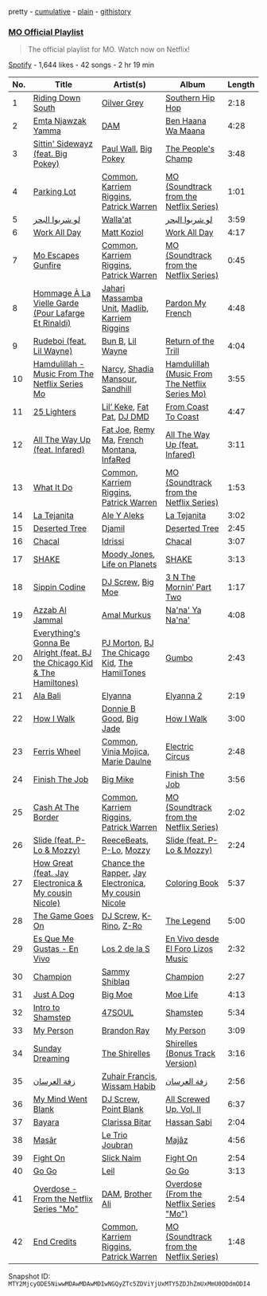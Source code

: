 pretty - [cumulative](/playlists/cumulative/37i9dQZF1DWSWpxxOIgP7o.md) - [plain](/playlists/plain/37i9dQZF1DWSWpxxOIgP7o) - [githistory](https://github.githistory.xyz/mackorone/spotify-playlist-archive/blob/main/playlists/plain/37i9dQZF1DWSWpxxOIgP7o)

### [MO Official Playlist](https://open.spotify.com/playlist/37i9dQZF1DWSWpxxOIgP7o)

> The official playlist for MO\. Watch now on Netflix!

[Spotify](https://open.spotify.com/user/spotify) - 1,644 likes - 42 songs - 2 hr 19 min

| No. | Title | Artist(s) | Album | Length |
|---|---|---|---|---|
| 1 | [Riding Down South](https://open.spotify.com/track/1dJzejhJpke1MFD5zpb1eN) | [Oilver Grey](https://open.spotify.com/artist/1cxN1fWNmQgVad8POsxOj2) | [Southern Hip Hop](https://open.spotify.com/album/3uaOPy2KG1oTOgGAsfPSed) | 2:18 |
| 2 | [Emta Njawzak Yamma](https://open.spotify.com/track/3tKP4uEWIbOhsFzPBkSumU) | [DAM](https://open.spotify.com/artist/1ATrNccUrhiYSQ3B08VQrz) | [Ben Haana Wa Maana](https://open.spotify.com/album/6Xjqp2NNwKN2gQM9PQBglt) | 4:28 |
| 3 | [Sittin' Sidewayz \(feat\. Big Pokey\)](https://open.spotify.com/track/24PWKmemCvqfyVXODhoKHW) | [Paul Wall](https://open.spotify.com/artist/0k7Xl1pqI3tu8sSEjo5oEg), [Big Pokey](https://open.spotify.com/artist/1J6iGa2TNBDCrJzjsnI1a8) | [The People's Champ](https://open.spotify.com/album/4LfEslRqPOv2ZOrW6KhhWr) | 3:48 |
| 4 | [Parking Lot](https://open.spotify.com/track/4q0dCs7oOlqiUPx8BoybhK) | [Common](https://open.spotify.com/artist/2GHclqNVjqGuiE5mA7BEoc), [Karriem Riggins](https://open.spotify.com/artist/6e7BQ0gM6o8ecMXRZkXxlZ), [Patrick Warren](https://open.spotify.com/artist/1GARM4oLhEa1XG6SHHeoRE) | [MO \(Soundtrack from the Netflix Series\)](https://open.spotify.com/album/5U9qX0uEOU1fT9eBCiexCi) | 1:01 |
| 5 | [لو شربوا البحر](https://open.spotify.com/track/4XGofstKHT8H7tmt68DnKw) | [Walla'at](https://open.spotify.com/artist/1s4nBceqZ8lEO9BaL5YZGe) | [لو شربوا البحر](https://open.spotify.com/album/24PtKjUywK5sFRY0w6TEGC) | 3:59 |
| 6 | [Work All Day](https://open.spotify.com/track/6zJ8kfjXS7tQ6Cz25u4yWk) | [Matt Koziol](https://open.spotify.com/artist/2FxP1QGYEVLE2pI1TBBDQs) | [Work All Day](https://open.spotify.com/album/1VWeukpfBJ6LVJ68zXXhBP) | 4:17 |
| 7 | [Mo Escapes Gunfire](https://open.spotify.com/track/6Kv9szNT7x8QbO9owwpJwO) | [Common](https://open.spotify.com/artist/2GHclqNVjqGuiE5mA7BEoc), [Karriem Riggins](https://open.spotify.com/artist/6e7BQ0gM6o8ecMXRZkXxlZ), [Patrick Warren](https://open.spotify.com/artist/1GARM4oLhEa1XG6SHHeoRE) | [MO \(Soundtrack from the Netflix Series\)](https://open.spotify.com/album/5U9qX0uEOU1fT9eBCiexCi) | 0:45 |
| 8 | [Hommage À La Vielle Garde \(Pour Lafarge Et Rinaldi\)](https://open.spotify.com/track/6V107UaAxQkw6JJb7qy8n8) | [Jahari Massamba Unit](https://open.spotify.com/artist/0wQu6RGpwgoD20qNxb4vwj), [Madlib](https://open.spotify.com/artist/5LhTec3c7dcqBvpLRWbMcf), [Karriem Riggins](https://open.spotify.com/artist/6e7BQ0gM6o8ecMXRZkXxlZ) | [Pardon My French](https://open.spotify.com/album/0Oei3ZeGpEyq73E5PnPmvZ) | 4:48 |
| 9 | [Rudeboi \(feat\. Lil Wayne\)](https://open.spotify.com/track/67s1bLy25GxjEgAuHRaQr4) | [Bun B](https://open.spotify.com/artist/45a6gCQWq61lIUDmr1tKuO), [Lil Wayne](https://open.spotify.com/artist/55Aa2cqylxrFIXC767Z865) | [Return of the Trill](https://open.spotify.com/album/2zJwPCX53y4xeWjvcKAO17) | 4:04 |
| 10 | [Hamdulillah \- Music From The Netflix Series Mo](https://open.spotify.com/track/6X1aG6YCoSqsLPI7t56n4D) | [Narcy](https://open.spotify.com/artist/0dkcQCK8GjDBCGrjlUJhlg), [Shadia Mansour](https://open.spotify.com/artist/3PaRWHJX1nnmN4kffMGm93), [Sandhill](https://open.spotify.com/artist/0mREKS2VJxhULYPnh3C8s2) | [Hamdulillah \(Music From The Netflix Series Mo\)](https://open.spotify.com/album/0YnkmJkudVhAnOvHEHcBC0) | 3:55 |
| 11 | [25 Lighters](https://open.spotify.com/track/4c6rZlc8J4P2zK4mvYrTFG) | [Lil’ Keke](https://open.spotify.com/artist/1grI9x4Uzos1Asx8JmRW6T), [Fat Pat](https://open.spotify.com/artist/1iFf7x4gbonfRVAvQ8Wsoh), [DJ DMD](https://open.spotify.com/artist/6OlAT1SEcIbALbMy6Z5TVL) | [From Coast To Coast](https://open.spotify.com/album/4hy6cljF4XEK7uhbckH3Dx) | 4:47 |
| 12 | [All The Way Up \(feat\. Infared\)](https://open.spotify.com/track/61QSuw5VlC0LTS8WMO356g) | [Fat Joe](https://open.spotify.com/artist/3ScY9CQxNLQei8Umvpx5g6), [Remy Ma](https://open.spotify.com/artist/39mHYiNmLR7p8PXNG8Wll6), [French Montana](https://open.spotify.com/artist/6vXTefBL93Dj5IqAWq6OTv), [InfaRed](https://open.spotify.com/artist/4R529xQ7WQfRpSEXaHFbRg) | [All The Way Up \(feat\. Infared\)](https://open.spotify.com/album/7vzvohRzBtrnr3miUJrpAk) | 3:11 |
| 13 | [What It Do](https://open.spotify.com/track/6OehApq6QDWGEiLJK3C2ji) | [Common](https://open.spotify.com/artist/2GHclqNVjqGuiE5mA7BEoc), [Karriem Riggins](https://open.spotify.com/artist/6e7BQ0gM6o8ecMXRZkXxlZ), [Patrick Warren](https://open.spotify.com/artist/1GARM4oLhEa1XG6SHHeoRE) | [MO \(Soundtrack from the Netflix Series\)](https://open.spotify.com/album/5U9qX0uEOU1fT9eBCiexCi) | 1:53 |
| 14 | [La Tejanita](https://open.spotify.com/track/3iMH2LtYYm5A04bXnf4JYs) | [Ale Y Aleks](https://open.spotify.com/artist/79C5zzXeoLeB0HjgemCmd1) | [La Tejanita](https://open.spotify.com/album/0UWFEUBRSrPJSts2DCpoOC) | 3:02 |
| 15 | [Deserted Tree](https://open.spotify.com/track/3qhJ26BGjhOLOFfdNtFOgd) | [Djamil](https://open.spotify.com/artist/0AgRxCF9PsEjvJvsWDvjJA) | [Deserted Tree](https://open.spotify.com/album/5fr2qkbIr8nqvexltrf1E1) | 2:45 |
| 16 | [Chacal](https://open.spotify.com/track/3AS9WJtZGzR1rHdD1M8CFg) | [Idrissi](https://open.spotify.com/artist/5KYjLxvBWL3P087kSFs3QF) | [Chacal](https://open.spotify.com/album/5IwIn3NUtgmCTGci0UDlXb) | 3:07 |
| 17 | [SHAKE](https://open.spotify.com/track/7sU86lbmcT6ks3tw2MMwoB) | [Moody Jones](https://open.spotify.com/artist/24FWdrSufRayxwGPvzSFaz), [Life on Planets](https://open.spotify.com/artist/2EtksajEPOMDkyVKMZi1eO) | [SHAKE](https://open.spotify.com/album/5hN3wqb9mYuWI31s0vggik) | 3:13 |
| 18 | [Sippin Codine](https://open.spotify.com/track/5gC56RBCPbLFM8E21Qt1Xg) | [DJ Screw](https://open.spotify.com/artist/6TC6ZeVdvCuBSn32h5Msul), [Big Moe](https://open.spotify.com/artist/4Yj490bi1KL0QpDnVOtHyr) | [3 N The Mornin’ Part Two](https://open.spotify.com/album/2F7xZ22zn1KZRlM4v6M9de) | 1:17 |
| 19 | [Azzab Al Jammal](https://open.spotify.com/track/1LpEvUyy6VtqrqVLYmDnzg) | [Amal Murkus](https://open.spotify.com/artist/35Or8bOOKNt9UJKHcySKdP) | [Na'na' Ya Na'na'](https://open.spotify.com/album/4QMcZUOEFAaFKH1XSjDkQI) | 4:08 |
| 20 | [Everything's Gonna Be Alright \(feat\. BJ the Chicago Kid & The Hamiltones\)](https://open.spotify.com/track/3573jCFXznoZWv3BjNUEOq) | [PJ Morton](https://open.spotify.com/artist/2FMOHE79X98yptp4RpPrt7), [BJ The Chicago Kid](https://open.spotify.com/artist/07d5etnpjriczFBB8pxmRe), [The HamilTones](https://open.spotify.com/artist/1Nj9dLuiwh4DHn8AIkQyqs) | [Gumbo](https://open.spotify.com/album/7wAWsia8smE3scMtlO0nOx) | 2:43 |
| 21 | [Ala Bali](https://open.spotify.com/track/0MxeOx5YwpkXIlCmr6xOjP) | [Elyanna](https://open.spotify.com/artist/0jIWKlfmD4Ew7HeVVrq03g) | [Elyanna 2](https://open.spotify.com/album/6fV0By80SOnUuqKt5wpk2A) | 2:19 |
| 22 | [How I Walk](https://open.spotify.com/track/0xdWSX61xPOemnWvlcjL7u) | [Donnie B Good](https://open.spotify.com/artist/3uGHjDqBqHpIS2gsfqyFzd), [Big Jade](https://open.spotify.com/artist/50ZeZoB1p1mg7V2iGTI6od) | [How I Walk](https://open.spotify.com/album/5eGhBfPFGMbXzHdqybDecn) | 3:00 |
| 23 | [Ferris Wheel](https://open.spotify.com/track/06Rp7s2FfiaX0bCzmgILPP) | [Common](https://open.spotify.com/artist/2GHclqNVjqGuiE5mA7BEoc), [Vinia Mojica](https://open.spotify.com/artist/1vsWTWAvfdqNeFmXq72SlC), [Marie Daulne](https://open.spotify.com/artist/14t0loczakerhStTFLNsqF) | [Electric Circus](https://open.spotify.com/album/4eD2SoySMPRl0SBv7rqk1X) | 2:48 |
| 24 | [Finish The Job](https://open.spotify.com/track/3LD4c7NLfSXbEerCMGddPY) | [Big Mike](https://open.spotify.com/artist/2NeBwEmM7I71IsGl1y6FG0) | [Finish The Job](https://open.spotify.com/album/1Z0MnLwjmyabTYIWnuIEPi) | 3:56 |
| 25 | [Cash At The Border](https://open.spotify.com/track/1pFca8MT2ZuCs1g6MbuaMW) | [Common](https://open.spotify.com/artist/2GHclqNVjqGuiE5mA7BEoc), [Karriem Riggins](https://open.spotify.com/artist/6e7BQ0gM6o8ecMXRZkXxlZ), [Patrick Warren](https://open.spotify.com/artist/1GARM4oLhEa1XG6SHHeoRE) | [MO \(Soundtrack from the Netflix Series\)](https://open.spotify.com/album/5U9qX0uEOU1fT9eBCiexCi) | 2:02 |
| 26 | [Slide \(feat\. P\-Lo & Mozzy\)](https://open.spotify.com/track/3KQNqnurmpjv0rBnVPsy1M) | [ReeceBeats](https://open.spotify.com/artist/5L1QSgQEkpWF3KvUBZWuz7), [P\-Lo](https://open.spotify.com/artist/2QLM9IFaHBtB16b8ZDaA3A), [Mozzy](https://open.spotify.com/artist/4AA474G2hRfrHyGrfyDseO) | [Slide \(feat\. P\-Lo & Mozzy\)](https://open.spotify.com/album/4I8VqVmpnuyxTnkIblkj4B) | 2:24 |
| 27 | [How Great \(feat\. Jay Electronica & My cousin Nicole\)](https://open.spotify.com/track/0OT0cCKbSmSMRvyWeqEFBq) | [Chance the Rapper](https://open.spotify.com/artist/1anyVhU62p31KFi8MEzkbf), [Jay Electronica](https://open.spotify.com/artist/0TkqXdyWLsssJH7okthMPQ), [My cousin Nicole](https://open.spotify.com/artist/2uP6Mer05NJAZypWG5HSiK) | [Coloring Book](https://open.spotify.com/album/71QyofYesSsRMwFOTafnhB) | 5:37 |
| 28 | [The Game Goes On](https://open.spotify.com/track/4oxuZmT8MZBDgmSKABVTfZ) | [DJ Screw](https://open.spotify.com/artist/6TC6ZeVdvCuBSn32h5Msul), [K\-Rino](https://open.spotify.com/artist/4PNCV9uLP7AX5G0tWjbn5f), [Z\-Ro](https://open.spotify.com/artist/6MrdwyCIKbpXmTKQBlG3uq) | [The Legend](https://open.spotify.com/album/1Rj1Km93UOyuTPbQH1H1Lw) | 5:00 |
| 29 | [Es Que Me Gustas \- En Vivo](https://open.spotify.com/track/6nyl8kugrRsjzvpFhvw4hE) | [Los 2 de la S](https://open.spotify.com/artist/4UqfXEVibVEPfoopm7Pduc) | [En Vivo desde El Foro Lizos Music](https://open.spotify.com/album/6Am6MERXwzXEATDw7cdnag) | 2:32 |
| 30 | [Champion](https://open.spotify.com/track/39pxdsIduDagORLDxf7sUI) | [Sammy Shiblaq](https://open.spotify.com/artist/7edxEDtHLLCarGwzp5lpIG) | [Champion](https://open.spotify.com/album/6LCLAYG6WcClrd3t1f39gw) | 2:27 |
| 31 | [Just A Dog](https://open.spotify.com/track/3hUXBzW8zP2koWrxG5fNeL) | [Big Moe](https://open.spotify.com/artist/4Yj490bi1KL0QpDnVOtHyr) | [Moe Life](https://open.spotify.com/album/0PnUbRaZoWYVy3FYF8kSwo) | 4:13 |
| 32 | [Intro to Shamstep](https://open.spotify.com/track/0DWUQlg6LVJiroEudYaORI) | [47SOUL](https://open.spotify.com/artist/5nxFmhSekt9Acn4tWZxGge) | [Shamstep](https://open.spotify.com/album/1pttNsXr5b1D3K6qUd9mXM) | 5:34 |
| 33 | [My Person](https://open.spotify.com/track/0e2xssjHY1uBbkDHDFxHZp) | [Brandon Ray](https://open.spotify.com/artist/7uOj7ISCtmaA0BctMszzAw) | [My Person](https://open.spotify.com/album/0YgTXxeHnrkpszlSMEMnYJ) | 3:09 |
| 34 | [Sunday Dreaming](https://open.spotify.com/track/3TclLf5lQhBdvtZ0VMENRr) | [The Shirelles](https://open.spotify.com/artist/0x83OBqixqdCHnStP5VMcn) | [Shirelles \(Bonus Track Version\)](https://open.spotify.com/album/2Afzpg3NmxEWq1nNtoUWEG) | 3:16 |
| 35 | [زفة العرسان](https://open.spotify.com/track/48VEHup4JLbx5BkuC0W9HD) | [Zuhair Francis](https://open.spotify.com/artist/0njHK2K2VDRrfM0L3bklXp), [Wissam Habib](https://open.spotify.com/artist/125cWTvLaDz90ZdWaPmJbb) | [زفة العرسان](https://open.spotify.com/album/6QPfNudiDwHu9Rz3wm73XQ) | 2:56 |
| 36 | [My Mind Went Blank](https://open.spotify.com/track/7zfLS7MJmy8zmj1OL7s6bk) | [DJ Screw](https://open.spotify.com/artist/6TC6ZeVdvCuBSn32h5Msul), [Point Blank](https://open.spotify.com/artist/5Nz0G9zAjZVmIgqtGfHham) | [All Screwed Up, Vol\. II](https://open.spotify.com/album/05qVKtCTd3o2NTcD34aZge) | 6:37 |
| 37 | [Bayara](https://open.spotify.com/track/3I3n1uoTzDGw2qiTR3zBhs) | [Clarissa Bitar](https://open.spotify.com/artist/3EHSTkb1qOtOUqFSuvZDHH) | [Hassan Sabi](https://open.spotify.com/album/0NtEHDs6K85QbceqGIqKaR) | 2:04 |
| 38 | [Masâr](https://open.spotify.com/track/5FU96SFEwMyiKnLsPhoNuh) | [Le Trio Joubran](https://open.spotify.com/artist/4TKtK5MMFFrQjhPvvu5YRI) | [Majâz](https://open.spotify.com/album/6bYVfnQq7psGFlF6qSSsTA) | 4:56 |
| 39 | [Fight On](https://open.spotify.com/track/0PDx7nmFGS1x7P3wjc0TTL) | [Slick Naim](https://open.spotify.com/artist/1aGn0mfsx7lmhS2HaI7VDJ) | [Fight On](https://open.spotify.com/album/2NJS4GLXb6Dj4uD7sAN638) | 2:54 |
| 40 | [Go Go](https://open.spotify.com/track/1WB6QiqUfkiuGdx823C5Lu) | [Leil](https://open.spotify.com/artist/1qSYFEqGFLFOACQJqebin3) | [Go Go](https://open.spotify.com/album/4FzOimSLObpwiwJudOeqQx) | 3:13 |
| 41 | [Overdose \- From the Netflix Series "Mo"](https://open.spotify.com/track/5xOyOwxcap9OMHDzPWWYQp) | [DAM](https://open.spotify.com/artist/1ATrNccUrhiYSQ3B08VQrz), [Brother Ali](https://open.spotify.com/artist/6CsleyOZtyt16saX8WhzDx) | [Overdose \(From the Netflix Series "Mo"\)](https://open.spotify.com/album/3nAhYY2KDN6HXz8WSMlfwI) | 2:54 |
| 42 | [End Credits](https://open.spotify.com/track/7hWSzHq7cfUMyeWhFow6sp) | [Common](https://open.spotify.com/artist/2GHclqNVjqGuiE5mA7BEoc), [Karriem Riggins](https://open.spotify.com/artist/6e7BQ0gM6o8ecMXRZkXxlZ), [Patrick Warren](https://open.spotify.com/artist/1GARM4oLhEa1XG6SHHeoRE) | [MO \(Soundtrack from the Netflix Series\)](https://open.spotify.com/album/5U9qX0uEOU1fT9eBCiexCi) | 1:48 |

Snapshot ID: `MTY2MjcyODE5NiwwMDAwMDAwMDIwNGQyZTc5ZDViYjUxMTY5ZDJhZmUxMmU0ODdmODI4`
